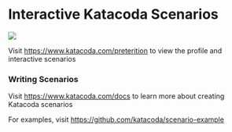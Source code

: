 # Interactive Katacoda Scenarios

[![](http://shields.katacoda.com/katacoda/preterition/count.svg)](https://www.katacoda.com/preterition "Get your profile on Katacoda.com")

Visit https://www.katacoda.com/preterition to view the profile and interactive scenarios

### Writing Scenarios
Visit https://www.katacoda.com/docs to learn more about creating Katacoda scenarios

For examples, visit https://github.com/katacoda/scenario-example
